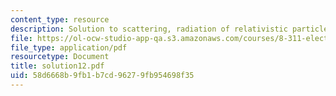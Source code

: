 ```yaml
---
content_type: resource
description: Solution to scattering, radiation of relativistic particles.
file: https://ol-ocw-studio-app-qa.s3.amazonaws.com/courses/8-311-electromagnetic-theory-spring-2004/58d6668b9fb1b7cd96279fb954698f35_solution12.pdf
file_type: application/pdf
resourcetype: Document
title: solution12.pdf
uid: 58d6668b-9fb1-b7cd-9627-9fb954698f35
---
```

